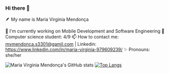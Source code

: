 ### Hi there 👋

🪶 My name is Maria Virgínia Mendonça

🌱 I'm currently working on Mobile Development and Software Engineering 
📖 Computer science student: 4/9
📫 How to contact me: mvmendonca.s3301@gamil.com | Linkedin: https://www.linkedin.com/in/maria-virginia-979609239/
✨ Pronouns: she/her

![Maria Virginia Mendonça's GitHub stats](https://github-readme-stats.vercel.app/api?username=mvmendoncas&show_icons=true&theme=radical)
[![Top Langs](https://github-readme-stats.vercel.app/api/top-langs/?username=mvmendoncas)](https://github.com/anuraghazra/github-readme-stats)


